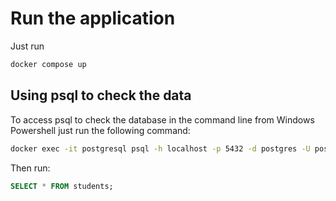 # Run the application

Just run 

```bash
docker compose up
```

## Using psql to check the data

To access psql to check the database in the command line from Windows Powershell just run the following command:

```bash
docker exec -it postgresql psql -h localhost -p 5432 -d postgres -U postgres
```

Then run:

```sql
SELECT * FROM students;
```
